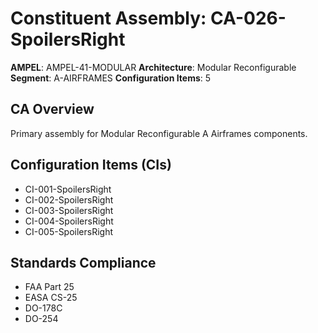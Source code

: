 # Constituent Assembly: CA-026-SpoilersRight

**AMPEL**: AMPEL-41-MODULAR
**Architecture**: Modular Reconfigurable
**Segment**: A-AIRFRAMES
**Configuration Items**: 5

## CA Overview
Primary assembly for Modular Reconfigurable A Airframes components.

## Configuration Items (CIs)
- CI-001-SpoilersRight
- CI-002-SpoilersRight
- CI-003-SpoilersRight
- CI-004-SpoilersRight
- CI-005-SpoilersRight

## Standards Compliance
- FAA Part 25
- EASA CS-25
- DO-178C
- DO-254
